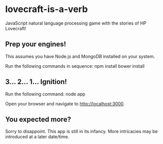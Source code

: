 # lovecraft-is-a-verb
JavaScript natural language processing game with the stories of HP Lovecraft!

## Prep your engines!
This assumes you have Node.js and MongoDB installed on your system.

Run the following commands in sequence:
    npm install
    bower install

## 3... 2... 1... Ignition!
Run the following command:
    node app

Open your browser and navigate to [http://localhost:3000](localhost:3000).

## You expected more?
Sorry to disappoint. This app is still in its infancy. More intricacies may be introduced at a later date/time.
